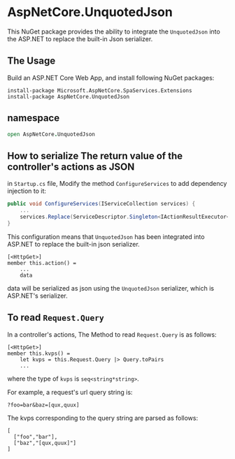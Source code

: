 # AspNetCore.UnquotedJson

This NuGet package provides the ability to integrate the `UnquotedJson` into the ASP.NET to replace the built-in Json serializer.

## The Usage

Build an ASP.NET Core Web App, and install following NuGet packages:

```
install-package Microsoft.AspNetCore.SpaServices.Extensions
install-package AspNetCore.UnquotedJson
```
## namespace

```fsharp
open AspNetCore.UnquotedJson
```

## How to serialize The return value of the controller's actions as JSON

in `Startup.cs` file, Modify the method `ConfigureServices` to add dependency injection to it:

```C#
public void ConfigureServices(IServiceCollection services) {
    ...
    services.Replace(ServiceDescriptor.Singleton<IActionResultExecutor<ObjectResult>, ObjectResultExecutor>());
}
```

This configuration means that `UnquotedJson` has been integrated into ASP.NET to replace the built-in json serializer.

```F#
[<HttpGet>]
member this.action() = 
    ...
    data
```

data will be serialized as json using the `UnquotedJson` serializer, which is ASP.NET's serializer.

## To read `Request.Query`

In a controller's actions, The Method to read `Request.Query` is as follows:

```F#
[<HttpGet>]
member this.kvps() = 
    let kvps = this.Request.Query |> Query.toPairs
    ...
```

where the type of `kvps` is `seq<string*string>`.



For example, a request's url query string is:

```
?foo=bar&baz=[qux,quux]
```

The kvps corresponding to the query string are parsed as follows:

```F#
[
  ["foo","bar"],
  ["baz","[qux,quux]"]
]
```
